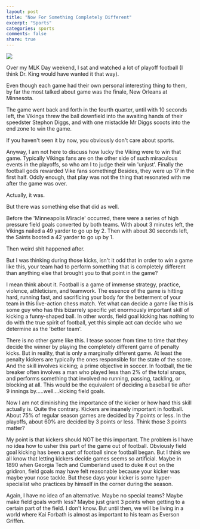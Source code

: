 ```yaml
---
layout: post
title: "Now For Something Completely Different"
excerpt: "Sports"
categories: sports
comments: false
share: true
---
```


![](http://image.oregonlive.com/home/olive-media/width600/img/nfl_impact/photo/rosasjpg-8999d3753bb867c8.jpg)




Over my MLK Day weekend, I sat and watched a lot of playoff football (I think Dr. King would have wanted it that way). 


Even though each game had their own personal interesting thing to them, by far the most talked about game was the finale, New Orleans at Minnesota.


The game went back and forth in the fourth quarter, until with 10 seconds left, the Vikings threw the ball downfield into the awaiting hands of their speedster Stephon Diggs, and with one mistackle Mr Diggs scoots into the end zone to win the game.


If you haven't seen it by now, you obviously don't care about sports.


Anyway, I am not here to discuss how lucky the Viking were to win that game. Typically Vikings fans are on the other side of such miraculous events in the playoffs, so who am I to judge their win 'unjust'. Finally the football gods rewarded Vike fans something! Besides, they were up 17 in the first half. Oddly enough, that play was not the thing that resonated with me after the game was over.


Actually, it was. 


But there was something else that did as well.


Before the 'Minneapolis Miracle' occurred, there were a series of high pressure field goals converted by both teams. With about 3 minutes left, the Vikings nailed a 49 yarder to go up by 2. Then with about 30 seconds left, the Saints booted a 42 yarder to go up by 1. 

Then weird shit happened after.


But I was thinking during those kicks, isn't it odd that in order to win a game like this, your team had to perform something that is completely different than anything else that brought you to that point in the game?



I mean think about it. Football is a game of immense strategy, practice, violence, athleticism, and teamwork. The essence of the game is hitting hard, running fast, and sacrificing your body for the betterment of your team in this live-action chess match. Yet what can decide a game like this is some guy who has this bizarrely specific yet enormously important skill of kicking a funny-shaped ball. In other words, field goal kicking has nothing to do with the true spirit of football, yet this simple act can decide who we determine as the 'better team'.


There is no other game like this. I tease soccer from time to time that they decide the winner by playing the completely different game of penalty kicks. But in reality, that is only a marginally different game. At least the penalty kickers are typically the ones responsible for the state of the score. And the skill involves kicking; a prime objective in soccer. In football, the tie breaker often involves a man who played less than 2% of the total snaps, and performs something that involved no running, passing, tackling, or blocking at all. This would be the equivalent of deciding a baseball tie after 9 innings by.....well....kicking field goals.



Now I am not diminishing the importance of the kicker or how hard this skill actually is. Quite the contrary. Kickers are insanely important in football. About 75% of regular season games are decided by 7 points or less. In the playoffs, about 60% are decided by 3 points or less. Think those 3 points matter? 


My point is that kickers should NOT be this important. The problem is I have no idea how to usher this part of the game out of football. Obviously field goal kicking has been a part of football since football began. But I think we all know that letting kickers decide games seems so artificial. Maybe in 1890 when Georgia Tech and Cumberland used to duke it out on the gridiron, field goals may have felt reasonable because your kicker was maybe your nose tackle. But these days your kicker is some hyper-specialist who practices by himself in the corner during the season. 


Again, I have no idea of an alternative. Maybe no special teams? Maybe make field goals worth less? Maybe just grant 3 points when getting to a certain part of the field. I don't know. But until then, we will be living in a world where Kai Forbath is almost as important to his team as Everson Griffen.






